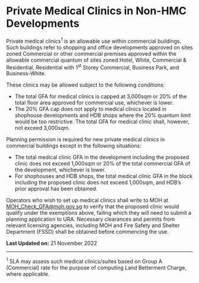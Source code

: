 # Private Medical Clinics in Non-HMC Developments

Private medical clinics<sup>1</sup> is an allowable use within commercial buildings. Such buildings refer to shopping and office developments approved on sites zoned Commercial or other commercial premises approved within the allowable commercial quantum of sites zoned Hotel, White, Commercial & Residential, Residential with 1<sup>st</sup> Storey Commercial, Business Park, and Business-White.

These clinics may be allowed subject to the following conditions:

- The total GFA for medical clinics is capped at 3,000sqm or 20% of the total floor area approved for commercial use, whichever is lower.
- The 20% GFA cap does not apply to medical clinics located in shophouse developments and HDB shops where the 20% quantum limit would be too restrictive. The total GFA for medical clinic shall, however, not exceed 3,000sqm.

Planning permission is required for new private medical clinics in commercial buildings except in the following situations:

- The total medical clinic GFA in the development including the proposed clinic does not exceed 1,000sqm or 20% of the total commercial GFA of the development, whichever is lower.
- For shophouses and HDB shops, the total medical clinic GFA in the block including the proposed clinic does not exceed 1,000sqm, and HDB’s prior approval has been obtained.

Operators who wish to set up medical clinics shall write to MOH at [MOH_Check_GFA@moh.gov.sg](mailto:MOH_Check_GFA@moh.gov.sg) to verify that the proposed clinic would qualify under the exemptions above, failing which they will need to submit a planning application to URA. Necessary clearances and permits from relevant licensing agencies, including MOH and Fire Safety and Shelter Department (FSSD) shall be obtained before commencing the use.

**Last Updated on:** 21 November 2022

---

<sup>1</sup> SLA may assess such medical clinics/suites based on Group A (Commercial) rate for the purpose of computing Land Betterment Charge, where applicable.
